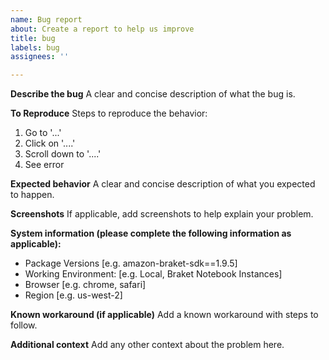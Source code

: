 ```yaml
---
name: Bug report
about: Create a report to help us improve
title: bug
labels: bug
assignees: ''

---
```


**Describe the bug**
A clear and concise description of what the bug is.

**To Reproduce**
Steps to reproduce the behavior:
1. Go to '...'
2. Click on '....'
3. Scroll down to '....'
4. See error

**Expected behavior**
A clear and concise description of what you expected to happen.

**Screenshots**
If applicable, add screenshots to help explain your problem.

**System information (please complete the following information as applicable):**
 - Package Versions [e.g. amazon-braket-sdk==1.9.5]
 - Working Environment: [e.g. Local, Braket Notebook Instances]
 - Browser [e.g. chrome, safari]
 - Region [e.g. us-west-2]

 **Known workaround (if applicable)**
 Add a known workaround with steps to follow.

**Additional context**
Add any other context about the problem here.
